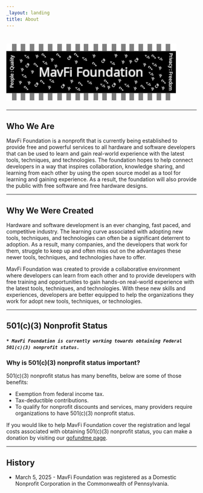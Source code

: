 ```yaml
---
_layout: landing
title: About
---
```

# ![ <MavFi Foundation> ]( <images/MavFiBanner.png> )

---

## Who We Are

MavFi Foundation is a nonprofit that is currently being established to provide free and powerful services to all hardware and software developers that can be used to learn and gain real-world experience with the latest tools, techniques, and technologies. The foundation hopes to help connect developers in a way that inspires collaboration, knowledge sharing, and learning from each other by using the open source model as a tool for learning and gaining experience. As a result, the foundation will also provide the public with free software and free hardware designs. 

---

## Why We Were Created

Hardware and software development is an ever changing, fast paced, and competitive industry. The learning curve associated with adopting new tools, techniques, and technologies can often be a significant deterrent to adoption. As a result, many companies, and the developers that work for them, struggle to keep up and often miss out on the advantages these newer tools, techniques, and technologies have to offer. 

MavFi Foundation was created to provide a collaborative environment where developers can learn from each other and to provide developers with free training and opportunities to gain hands-on real-world experience with the latest tools, techniques, and technologies. With these new skills and experiences, developers are better equipped to help the organizations they work for adopt new tools, techniques, or technologies.

---

## 501(c)(3) Nonprofit Status

***`* MavFi Foundation is currently working towards obtaining Federal 501(c)(3) nonprofit status.`***

### Why is 501(c)(3) nonprofit status important?

501(c)(3) nonprofit status has many benefits, below are some of those benefits:

- Exemption from federal income tax.
- Tax-deductible contributions.
- To qualify for nonprofit discounts and services, many providers require organizations to have 501(c)(3) nonprofit status.

If you would like to help MavFi Foundation cover the registration and legal costs associated with obtaining 501(c)(3) nonprofit status, you can make a donation by visiting our [gofundme page](https://gofund.me/e9bd5bf1).

---

## History

- March 5, 2025 - MavFi Foundation was registered as a Domestic Nonprofit Corporation in the Commonwealth of Pennsylvania.
